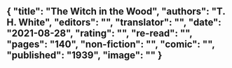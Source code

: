 {
 "title": "The Witch in the Wood",
 "authors": "T. H. White",
 "editors": "",
 "translator": "",
 "date": "2021-08-28",
 "rating": "",
 "re-read": "",
 "pages": "140",
 "non-fiction": "",
 "comic": "",
 "published": "1939",
 "image": ""
}
---

